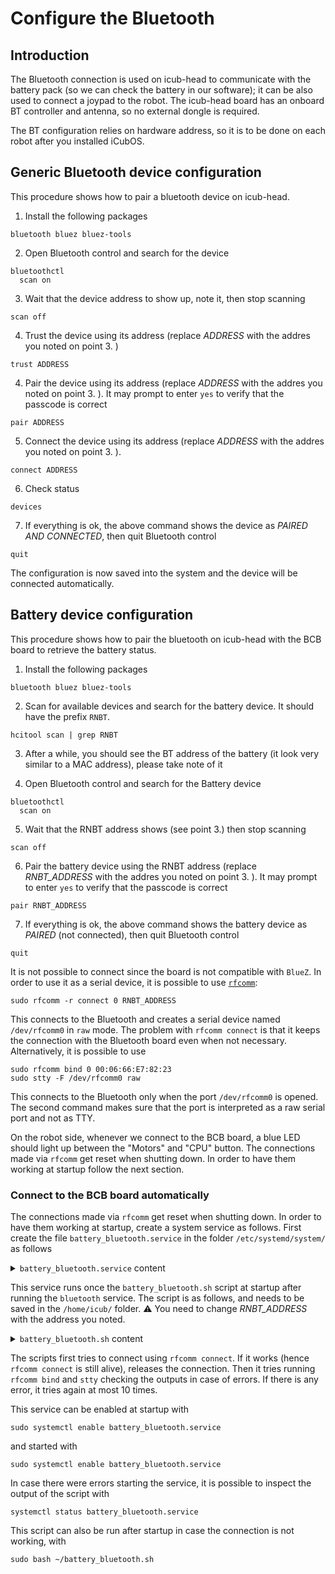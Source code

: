 # Configure the Bluetooth

## Introduction

The Bluetooth connection is used on icub-head to communicate with the battery pack (so we can check the battery in our software); it can be also used to connect a joypad to the robot.
The icub-head board has an onboard BT controller and antenna, so no external dongle is required.

The BT configuration relies on hardware address, so it is to be done on each robot after you installed iCubOS.

## Generic Bluetooth device configuration
This procedure shows how to pair a bluetooth device on icub-head. 

1. Install the following packages
  ```
  bluetooth bluez bluez-tools
  ```

2. Open Bluetooth control and search for the device
  ```
  bluetoothctl
    scan on
  ```

3. Wait that the device address to show up, note it, then stop scanning
  ```
  scan off
  ```

4. Trust the device using its address (replace _ADDRESS_ with the addres you noted on point 3. )
  ```
  trust ADDRESS
  ```

4. Pair the device using its address (replace _ADDRESS_ with the addres you noted on point 3. ). It may prompt to enter ``yes`` to verify that the passcode is correct
  ```
  pair ADDRESS
  ```

5. Connect the device using its address (replace _ADDRESS_ with the addres you noted on point 3. ).
  ```
  connect ADDRESS
  ```

6. Check status
  ```
  devices
  ```

7. If everything is ok, the above command shows the device as _PAIRED AND CONNECTED_, then quit Bluetooth control
  ```
  quit
  ```

The configuration is now saved into the system and the device will be connected automatically.

## Battery device configuration
This procedure shows how to pair the bluetooth on icub-head with the BCB board to retrieve the battery status.

1. Install the following packages
  ```
  bluetooth bluez bluez-tools
  ```

2. Scan for available devices and search for the battery device. It should have the prefix ``RNBT``.
  ```
  hcitool scan | grep RNBT
  ```

3. After a while, you should see the BT address of the battery (it look very similar to a MAC address), please take note of it

4. Open Bluetooth control and search for the Battery device
  ```
  bluetoothctl
    scan on
  ```

5. Wait that the RNBT address shows (see point 3.) then stop scanning
  ```
  scan off
  ```

6. Pair the battery device using the RNBT address (replace _RNBT_ADDRESS_ with the addres you noted on point 3. ). It may prompt to enter ``yes`` to verify that the passcode is correct
  ```
  pair RNBT_ADDRESS
  ```

7. If everything is ok, the above command shows the battery device as _PAIRED_ (not connected), then quit Bluetooth control
  ```
  quit
  ```

It is not possible to connect since the board is not compatible with ``BlueZ``. In order to use it as a serial device, it is possible to use [``rfcomm``](https://linux.die.net/man/1/rfcomm):
```
sudo rfcomm -r connect 0 RNBT_ADDRESS
```
This connects to the Bluetooth and creates a serial device named ``/dev/rfcomm0`` in ``raw`` mode. The problem with ``rfcomm connect`` is that it keeps the connection with the Bluetooth board even when not necessary. Alternatively, it is possible to use 
```
sudo rfcomm bind 0 00:06:66:E7:82:23
sudo stty -F /dev/rfcomm0 raw
```
This connects to the Bluetooth only when the port ``/dev/rfcomm0`` is opened. The second command makes sure that the port is interpreted as a raw serial port and not as TTY.

On the robot side, whenever we connect to the BCB board, a blue LED should light up between the "Motors" and "CPU" button.
The connections made via ``rfcomm`` get reset when shutting down. In order to have them working at startup follow the next section.

### Connect to the BCB board automatically

The connections made via ``rfcomm`` get reset when shutting down. In order to have them working at startup, create a system service as follows. First create the file ``battery_bluetooth.service`` in the folder ``/etc/systemd/system/`` as follows
<details>
<summary><code>battery_bluetooth.service</code> content</summary>
<p>

```
[Unit]
Description=Connect to the BCB board via bluetooth using rfcomm
After=bluetooth.service

[Service]
Type=oneshot
ExecStart=/bin/bash /home/icub/battery_bluetooth.sh

[Install]
WantedBy=multi-user.target
```
</p>

</details>

This service runs once the ``battery_bluetooth.sh`` script at startup after running the ``bluetooth`` service. The script is as follows, and needs to be saved in the ``/home/icub/`` folder. ⚠️ You need to change _RNBT_ADDRESS_ with the address you noted. 

<details>
<summary><code>battery_bluetooth.sh</code> content</summary>
<p>

```bash
#!/bin/bash

address=RNBT_ADDRESS

connected=0
i=0

echo Started

while (( connected == 0 && i < 10 ))
do
    echo Attempt $i
    rfcomm release 0 # Close eventual previous connections
    rfcomm -r connect 0 $address > /tmp/connect_out 2>&1 & #executes rfcomm in background to check that bluetooth is working
    sleep 5
    pid=$! #stores executed process id in pid
    count=$(ps -A| grep $pid |wc -l) #check whether process is still running
    if [[ $count -eq 0 ]] #if process is already terminated, then there were issues in connecting
    then
        cat /tmp/connect_out
        echo Connect failed
        if grep -q "No route to host" /tmp/connect_out; then # There are issues with the bluetooth
            echo "There might be a problem with the bluetooth. If it persists, try running sudo service bluetooth restart"
        fi
    else
        rfcomm release 0
        echo Released connection
        sleep 1
        cat /tmp/connect_out
        if grep -q "$address" /tmp/connect_out; then # If the connection was successfull, the address should be displayed in the output
            echo Connect successfull
            rfcomm bind 0 $address > /tmp/bind_out 2>&1
            cat /tmp/bind_out
            if [[ -s /tmp/bind_out ]]; then #if bind is successfull does not print anything
                echo  Bind returned error
            else
                echo Bind successfull
                sleep 1
                echo Calling stty
                stty -F /dev/rfcomm0 raw
                stty_return=$?
                if [[ $stty_return -eq 0 ]]
                then
                    echo stty successfull
                    connected=1
                else
                    echo stty failed
                fi
            fi
        else
            echo Connect failed
        fi
    fi
    i=$((i+1))
done

```
</p>

</details>

The scripts first tries to connect using ``rfcomm connect``. If it works (hence ``rfcomm connect`` is still alive), releases the connection. Then it tries running ``rfcomm bind`` and ``stty`` checking the outputs in case of errors. If there is any error, it tries again at most 10 times.

This service can be enabled at startup with 
```
sudo systemctl enable battery_bluetooth.service
```
and started with 
```
sudo systemctl enable battery_bluetooth.service
```
In case there were errors starting the service, it is possible to inspect the output of the script with 
```
systemctl status battery_bluetooth.service
```
This script can also be run after startup in case the connection is not working, with 
```
sudo bash ~/battery_bluetooth.sh
```

